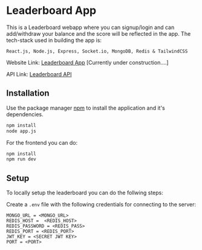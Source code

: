 # Leaderboard App

This is a Leaderboard webapp where you can signup/login and can add/withdraw your balance and the score will be reflected in the app.
The tech-stack used in building the app is:

```React.js, Node.js, Express, Socket.io, MongoDB, Redis & TailwindCSS```

Website Link: [Leaderboard App](https://fabulous-banoffee-68f1ea.netlify.app/)    [Currently under construction....]
                
API Link: [Leaderboard API](https://leaderboard-api-i94y.onrender.com)


## Installation

Use the package manager [npm](https://docs.npmjs.com/cli/v8/commands/npm-install) to install the application and it's dependencies.

```bash
npm install 
node app.js
```

For the frontend you can do:

```bash
npm install
npm run dev
```

## Setup

To locally setup the leaderboard you can do the follwing steps:

Create a ```.env``` file with the following credentials for connecting to the server:

```
MONGO_URL = <MONGO_URL>
REDIS_HOST =  <REDIS_HOST>
REDIS_PASSWORD = <REDIS_PASS>
REDIS_PORT = <REDIS_PORT>
JWT_KEY = <SECRET JWT KEY>
PORT = <PORT>
```





